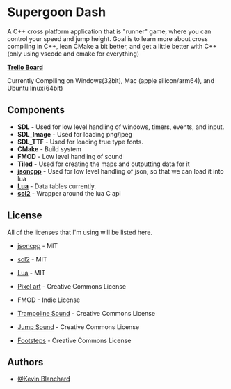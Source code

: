 # Supergoon Dash

A C++ cross platform application that is "runner" game, where you can control your speed and jump height.  Goal is to learn more about cross compiling in C++, lean CMake a bit better, and get a little better with C++ (only using vscode and cmake for everything)

**[Trello Board](https://trello.com/b/mirFjXRE/geometry-dash-board)**

Currently Compiling on Windows(32bit), Mac (apple silicon/arm64), and Ubuntu linux(64bit)



## Components

- **SDL** - Used for low level handling of windows, timers, events, and input.
- **SDL_Image** - Used for loading png/jpeg
- **SDL_TTF** - Used for loading true type fonts.
- **CMake** - Build system
- **FMOD** - Low level handling of sound
- **Tiled** - Used for creating the maps and outputting data for it
- **[jsoncpp](https://github.com/open-source-parsers/jsoncpp)** - Used for low level handling of json, so that we can load it into lua
- **[Lua](https://www.lua.org/license.html)** - Data tables currently.
- **[sol2](https://github.com/ThePhD/sol2)** - Wrapper around the lua C api
## License

All of the licenses that I'm using will be listed here.

- [jsoncpp](https://github.com/open-source-parsers/jsoncpp) - MIT
- [sol2](https://github.com/ThePhD/sol2) - MIT
- [Lua](https://www.lua.org/license.html) - MIT
- [Pixel art](https://pixelfrog-assets.itch.io/pixel-adventure-1) - Creative Commons License
- FMOD - Indie License

- [Trampoline Sound](https://freesound.org/people/Breviceps/sounds/493161/) - Creative Commons License
- [Jump Sound](https://freesound.org/people/se2001/sounds/528568/) - Creative Commons License
- [Footsteps](https://freesound.org/people/EVRetro/sounds/501102/) - Creative Commons License

## Authors

- [@Kevin Blanchard](https://www.github.com/kjblanchard)


